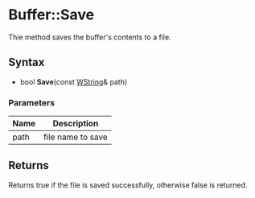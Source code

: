 # Buffer::Save #
Thie method saves the buffer's contents to a file.

## Syntax ##
- bool **Save**(const [WString](WString.md)& path)

### Parameters ###
|Name|Description|
|---|---|
| path | file name to save |

## Returns ##
Returns true if the file is saved successfully, otherwise false is returned.